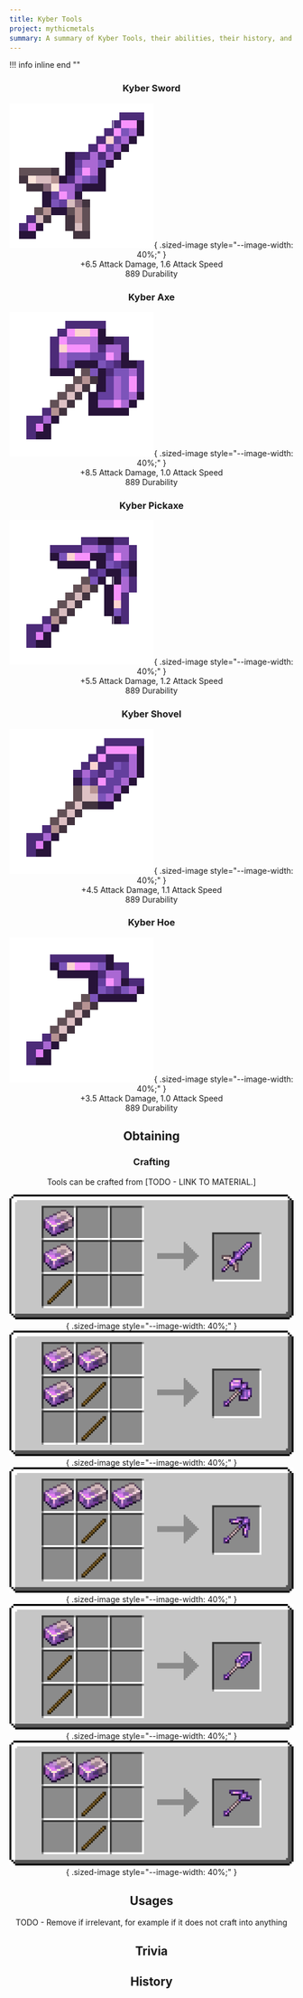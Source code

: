 ```yaml
---
title: Kyber Tools
project: mythicmetals
summary: A summary of Kyber Tools, their abilities, their history, and how to craft them.
---
```


!!! info inline end ""
    <center class=tooltip>
    <h3>**Kyber Sword**</h3>
    ![WRITE ALT TEXT HERE](../../assets/mythicmetals/kyber_sword.png){ .sized-image style="--image-width: 40%;" }<br>
    +6.5 Attack Damage, 1.6 Attack Speed<br>
    889 Durability<br>
    <h3>**Kyber Axe**</h3>
    ![WRITE ALT TEXT HERE](../../assets/mythicmetals/kyber_axe.png){ .sized-image style="--image-width: 40%;" }<br>
    +8.5 Attack Damage, 1.0 Attack Speed<br>
    889 Durability<br>
    <h3>**Kyber Pickaxe**</h3>
    ![WRITE ALT TEXT HERE](../../assets/mythicmetals/kyber_pickaxe.png){ .sized-image style="--image-width: 40%;" }<br>
    +5.5 Attack Damage, 1.2 Attack Speed<br>
    889 Durability<br>
    <h3>**Kyber Shovel**</h3>
    ![WRITE ALT TEXT HERE](../../assets/mythicmetals/kyber_shovel.png){ .sized-image style="--image-width: 40%;" }<br>
    +4.5 Attack Damage, 1.1 Attack Speed<br>
    889 Durability<br>
    <h3>**Kyber Hoe**</h3>
    ![WRITE ALT TEXT HERE](../../assets/mythicmetals/kyber_hoe.png){ .sized-image style="--image-width: 40%;" }<br>
    +3.5 Attack Damage, 1.0 Attack Speed<br>
    889 Durability<br>

## Obtaining

### Crafting

Tools can be crafted from [TODO - LINK TO MATERIAL.]

![Image of the recipe for Kyber Sword](../../assets/mythicmetals/recipes/tools/kyber_sword.png){ .sized-image style="--image-width: 40%;" }
![Image of the recipe for Kyber Axe](../../assets/mythicmetals/recipes/tools/kyber_axe.png){ .sized-image style="--image-width: 40%;" }
![Image of the recipe for Kyber Pickaxe](../../assets/mythicmetals/recipes/tools/kyber_pickaxe.png){ .sized-image style="--image-width: 40%;" }
![Image of the recipe for Kyber Shovel](../../assets/mythicmetals/recipes/tools/kyber_shovel.png){ .sized-image style="--image-width: 40%;" }
![Image of the recipe for Kyber Hoe](../../assets/mythicmetals/recipes/tools/kyber_hoe.png){ .sized-image style="--image-width: 40%;" }

## Usages

TODO - Remove if irrelevant, for example if it does not craft into anything

## Trivia

## History

